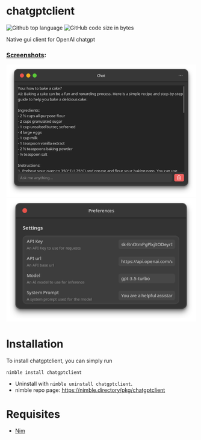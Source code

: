 # chatgptclient

![Github top language](https://img.shields.io/github/languages/top/jaredmontoya/chatgptclient?style=for-the-badge&logo=nim&color=yellow)
![GitHub code size in bytes](https://img.shields.io/github/languages/code-size/jaredmontoya/chatgptclient?style=for-the-badge)

Native gui client for OpenAI chatgpt

### **[Screenshots](.github/images)**:

![Alt text](.github/images/chat.png "chat")
![Alt text](.github/images/preferences.png "preferences")

# Installation

To install chatgptclient, you can simply run

```
nimble install chatgptclient
```

- Uninstall with `nimble uninstall chatgptclient`.
- nimble repo page: https://nimble.directory/pkg/chatgptclient

# Requisites

- [Nim](https://nim-lang.org)
